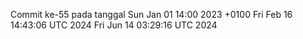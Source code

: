Commit ke-55 pada tanggal Sun Jan 01 14:00 2023 +0100
Fri Feb 16 14:43:06 UTC 2024
Fri Jun 14 03:29:16 UTC 2024
